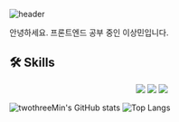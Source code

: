 ![header](https://capsule-render.vercel.app/api?type=waving&color=0:91c591,100:389738&height=380&section=header&text=Welcome!&fontSize=80)

안녕하세요.
프론트엔드 공부 중인 이상민입니다.


## 🛠 Skills
<div align=center>
    <img src="https://img.shields.io/badge/HTML-orange?style=flat&logo=HTML5&logoColor=white"/>
    <img src="https://img.shields.io/badge/Javascript-yellow?style=flat&logo=JavaScript&logoColor=white"/>
    <img src="https://img.shields.io/badge/TypeScript-3178C6?style=flat&logo=TypeScript&logoColor=white"/>
</div>

![twothreeMin's GitHub stats](https://github-readme-stats.vercel.app/api?username=foreverythinig1023@gmail.com&show_icons=true&theme=merko)
![Top Langs](https://github-readme-stats.vercel.app/api/top-langs/?username=foreverythinig1023@gmail.com&layout=compact&theme=vue-dark)

